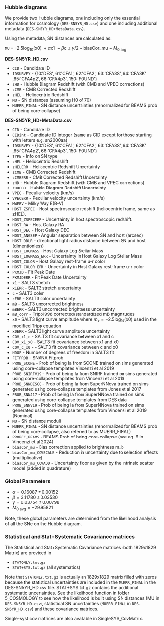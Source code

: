 ### Hubble diagrams
We provide two Hubble diagrams, one including only the essential information for cosmology (`DES-SN5YR_HD.csv`) and one including additional metadata (`DES-SN5YR_HD+MetaData.csv`).

Using the metadata, SN distances are calculated as:

`MU` $`=`$ -2.5log$`_{10}`$(x0) $`~+~\alpha`$x1 $`~-~\beta`$c$`~\pm~\gamma/2~-~`$biasCor_mu$`~-~M_{0~\mathrm{avg}}`$

**DES-SN5YR_HD.csv**

- `CID` - Candidate ID
- `IDSURVEY` - {10:'DES', 61:'CFA1', 62:'CFA2', 63:'CFA3S', 64:'CFA3K' ,65:'CFA4p2', 66:'CFA4p3', 150:'FOUND'}
- `zHD` - Hubble Diagram Redshift (with CMB and VPEC corrections)
- `zCMB` - CMB Corrected Redshift
- `zHEL` - Heliocentric Redshift
- `MU` - SN distances (assuming H0 of 70)
- `MUERR_FINAL` - SN distance uncertainties (renormalized for BEAMS prob of being core-collapse)

**DES-SN5YR_HD+MetaData.csv**

- `CID` - Candidate ID
- `CIDint` - Candidate ID integer (same as CID except for those starting with letters e.g. sn2000aa)
- `IDSURVEY` - {10:'DES', 61:'CFA1', 62:'CFA2', 63:'CFA3S', 64:'CFA3K' ,65:'CFA4p2', 66:'CFA4p3', 150:'FOUND'}
- `TYPE` - Info on SN type
- `zHEL` - Heliocentric Redshift
- `zHELERR` - Heliocentric Redshift Uncertainty
- `zCMB` - CMB Corrected Redshift
- `zCMBERR` - CMB Corrected Redshift Uncertainty
- `zHD` - Hubble Diagram Redshift (with CMB and VPEC corrections)
- `zHDERR` - Hubble Diagram Redshift Uncertainty
- `VPEC` - Peculiar velocity (km/s)
- `VPECERR` - Peculiar velocity uncertainty (km/s)
- `MWEBV` - Milky Way E(B-V)
- `HOST_ZSPEC` - Host spectroscopic redshift (heliocentric frame, same as zHEL).
- `HOST_ZSPECERR` - Uncertainty in host spectroscopic redshift.
- `HOST_RA` - Host Galaxy RA
- `HOST_DEC` - Host Galaxy DEC
- `HOST_ANGSEP` - Angular separation between SN and host (arcsec)
- `HOST_DDLR` - directional light radius distance between SN and host (dimentionless)
- `HOST_LOGMASS` - Host Galaxy Log Stellar Mass
- `HOST_LOGMASS_ERR` - Uncertainty in Host Galaxy Log Stellar Mass
- `HOST_COLOR` - Host Galaxy rest-frame u-r color
- `HOST_COLOR_ERR` - Uncertainty in Host Galaxy rest-frame u-r color
- `PKMJD` - Fit Peak Date
- `PKMJDERR`  - Fit Peak Date Uncertainty
- `x1` - SALT3 stretch
- `x1ERR` - SALT3 stretch uncertainty
- `c` - SALT3 color
- `cERR` - SALT3 color uncertainty
- `mB` - SALT3 uncorrected brightness
- `mBERR` - SALT3 uncorrected brightness uncertainty
- `mB_corr` - Tripp1998 corrected/standardized mB magnitudes
- `x0` - SALT3 light curve amplitude where $m_x = -2.5\mathrm{log}_{10}(x0)$ used in the modified Tripp equation
- `x0ERR` - SALT3 light curve amplitude uncertainty
- `COV_x1_c` - SALT3 fit covariance between x1 and c
- `COV_x1_x0` - SALT3 fit covariance between x1 and x0
- `COV_c_x0` - - SALT3 fit covariance between c and x0
- `NDOF` - Number of degrees of freedom in SALT3 fit
- `FITPROB` - SNANA Fitprob
- `PROB_SCONE` - Prob of being Ia from SCONE trained on sims generated using core-collapse templates Vincenzi et al 2019
- `PROB_SNIRFV19` - Prob of being Ia from SNIRF trained on sims generated using core-collapse templates from Vincenzi et al 2019
- `PROB_SNNDESCC` - Prob of being Ia from SuperNNova trained on sims generated using core-collapse templates from Jones et al 2017
- `PROB_SNNJ17` - Prob of being Ia from SuperNNova trained on sims generated using core-collapse templates from DES data
- `PROB_SNNV19` - Prob of being Ia from SuperNNova trained on sims generated using core-collapse templates from Vincenzi et al 2019 (Nominal)
- `MU` - SN distance moduli 
- `MUERR_FINAL` - SN distance uncertainties (renormalized for BEAMS prob of being core-collapse, also referred to as MUERR_FINAL)
- `PROBCC_BEAMS` - BEAMS Prob of being core-collapse (see eq. 6 in Vincenzi et al 2024)
- `biasCor_mu` - Bias correction applied to brightness m_b
- `biasCor_mu_COVSCALE` - Reduction in uncertainty due to selection effects (multiplicative)
- `biasCor_mu_COVADD`  - Uncertainty floor as given by the intrinsic scatter model (added in quadrature)

### Global Parameters ###
- $\alpha =  0.16087 \pm 0.00152$
- $\beta = 3.11780 \pm 0.03530$
- $\gamma = 0.03754 \pm 0.00798$
- $M_{0~\mathrm{avg}} = -29.95821$

Note, these global parameters are determined from the likelihood analysis of all the SNe on the Hubble diagram.


### Statistical and Stat+Systematic Covariance matrices
The Statistical and Stat+Systematic Covariance matrices (both 1829x1829 Matrix) are provided in
- `STATONLY.txt.gz`
- `STAT+SYS.txt.gz` (all systematics)

Note that `STATONLY.txt.gz` is actually an 1829x1829 matrix filled with zeros because the statistical uncertainties are included in the `MUERR_FINAL` in the DES-SN5YR_HD.csv file. STAT+SYS.txt.gz contains the additional systematic uncertainties.
See the likelihood function in folder 5_COSMOLOGY to see how the likelihood is built using SN distances (MU in `DES-SN5YR_HD.csv`), statistical SN uncertainties (`MUERR_FINAL` in `DES-SN5YR_HD.csv`) and these covariance matrices.

Single-syst cov matrices are also available in SingleSYS_CovMatrix.
